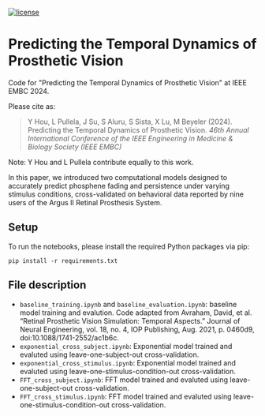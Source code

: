 [![license](https://img.shields.io/badge/License-BSD%202--Clause-blue.svg)](https://github.com/bionicvisionlab/2024-Temporal-Model/blob/master/LICENSE)


# Predicting the Temporal Dynamics of Prosthetic Vision

Code for "Predicting the Temporal Dynamics of Prosthetic Vision" at IEEE EMBC 2024.

Please cite as:

> Y Hou, L Pullela, J Su, S Aluru, S Sista, X Lu, M Beyeler (2024). Predicting the Temporal Dynamics of Prosthetic Vision. *46th Annual International Conference of the IEEE Engineering in Medicine & Biology Society (IEEE EMBC)*

Note: Y Hou and L Pullela contribute equally to this work.

In this paper, we introduced two computational models designed to accurately predict phosphene fading and persistence under varying stimulus conditions, cross-validated on behavioral data reported by nine users of the Argus II Retinal Prosthesis System.

## Setup
To run the notebooks, please install the required Python packages via pip:

```
pip install -r requirements.txt
```

## File description
- ```baseline_training.ipynb``` and ```baseline_evaluation.ipynb```: baseline model training and evalution. Code adapted from Avraham, David, et al. “Retinal Prosthetic Vision Simulation: Temporal Aspects.” Journal of Neural Engineering, vol. 18, no. 4, IOP Publishing, Aug. 2021, p. 0460d9, doi:10.1088/1741-2552/ac1b6c.
- ```exponential_cross_subject.ipynb```: Exponential model trained and evaluted using leave-one-subject-out cross-validation. 
- ```exponential_cross_stimulus.ipynb```: Exponential model trained and evaluted using leave-one-stimulus-condition-out cross-validation. 
- ```FFT_cross_subject.ipynb```: FFT model trained and evaluted using leave-one-subject-out cross-validation. 
- ```FFT_cross_stimulus.ipynb```: FFT model trained and evaluted using leave-one-stimulus-condition-out cross-validation. 
